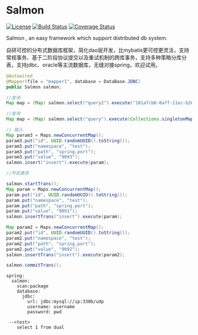 Salmon
====
[![License](http://img.shields.io/:license-apache-brightgreen.svg)](http://www.apache.org/licenses/LICENSE-2.0.html)
[![Build Status](https://travis-ci.org/data2/salmon.svg?branch=master)](https://travis-ci.org/data2/salmon)
[![Coverage Status](https://coveralls.io/repos/github/data2/salmon/badge.svg)](https://coveralls.io/github/data2/salmon)

Salmon , an easy framework which support distributed db system.

自研可控的分布式数据库框架，简化dao层开发，比mybatis更可控更灵活，支持常规事务、基于二阶段协议提交以及重试机制的跨库事务，支持多种策略分库分表，支持jdbc、oracle等主流数据库，无缝对接spring，欢迎试用。

```java
@Autowired
@Mapper(file = "mapper1", database = DataBase.JDBC)
public Salmon salmon;

//查询
Map map = (Map) salmon.select("query2").execute("101a7cb6-0aff-11ec-b26b-88e9fe840b9a");

//查询
Map map = (Map) salmon.select("query").execute(Collections.singletonMap("id", "101a7cb6-0aff-11ec-b26b-88e9fe840b9a"));

// 插入
Map param3 = Maps.newConcurrentMap();
param3.put("id", UUID.randomUUID().toString());
param3.put("namespace", "test");
param3.put("path", "spring.port");
param3.put("value", "9093");
salmon.insert("insert").execute(param);

//开启事务

salmon.startTrans();
Map param = Maps.newConcurrentMap();
param.put("id", UUID.randomUUID().toString());
param.put("namespace", "test");
param.put("path", "spring.port");
param.put("value", "9091");
salmon.insertTrans("insert").execute(param);

Map param2 = Maps.newConcurrentMap();
param2.put("id", UUID.randomUUID().toString());
param2.put("namespace", "test");
param2.put("path", "spring.port");
param2.put("value", "9092");
salmon.insertTrans("insert").execute(param2);

salmon.commitTrans();


```        
    spring:
      salmon:
        scan:package
        database:
          jdbc:
            url: jdbc:mysql://ip:3306/udp
            username: username
            password: pwd
            
     --<test>
        select 1 from dual

